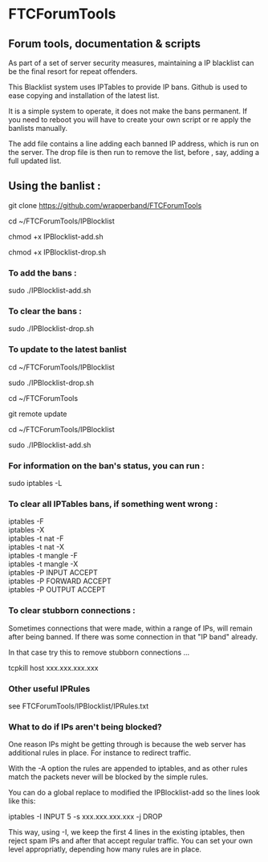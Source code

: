 # FTCForumTools
## Forum tools, documentation &amp; scripts

As part of a set of server security measures, maintaining a IP blacklist can be the final resort for repeat offenders.

This Blacklist system uses IPTables to provide IP bans. Github is used to ease copying and installation of the latest list.

It is a simple system to operate, it does not make the bans permanent. If you need to reboot you will have to create your own script or re apply the banlists manually.

The add file contains a line adding each banned IP address, which is run on the server. The drop file is then run to remove the list, before , say, adding a full updated list. 

##  Using the banlist : 

git clone https://github.com/wrapperband/FTCForumTools   
  
cd ~/FTCForumTools/IPBlocklist  
  
chmod +x IPBlocklist-add.sh  
  
chmod +x IPBlocklist-drop.sh  
  
### To add the bans :  
sudo ./IPBlocklist-add.sh  

### To clear the bans :  
sudo ./IPBlocklist-drop.sh  

### To update to the latest banlist

cd ~/FTCForumTools/IPBlocklist  

sudo ./IPBlocklist-drop.sh  

cd ~/FTCForumTools

git remote update

cd ~/FTCForumTools/IPBlocklist  

sudo ./IPBlocklist-add.sh  


###  For information on the ban's status, you can run :

sudo iptables -L


###  To clear all IPTables bans, if something went wrong :  

iptables -F  
iptables -X  
iptables -t nat -F  
iptables -t nat -X  
iptables -t mangle -F  
iptables -t mangle -X  
iptables -P INPUT ACCEPT  
iptables -P FORWARD ACCEPT  
iptables -P OUTPUT ACCEPT  

###  To clear stubborn connections :  

Sometimes connections that were made, within a range of IPs, will remain after being banned. If there was some connection in that "IP band" already.

In that case try this to remove stubborn connections ...

tcpkill host xxx.xxx.xxx.xxx

###  Other useful IPRules  

see FTCForumTools/IPBlocklist/IPRules.txt

### What to do if IPs aren't being blocked? ###

One reason IPs might be getting through is because the  web server has additional rules in place. For instance to redirect traffic.

With the -A option the rules are appended to iptables, and as other rules match the packets never will be blocked by the simple rules.

You can do a global replace to modified the IPBlocklist-add so the lines look like this:

iptables -I INPUT 5 -s xxx.xxx.xxx.xxx -j DROP


This way, using -I, we keep the first 4 lines in the existing iptables, then reject spam IPs and after that accept regular traffic. You can set your own level appropriatly, depending how many rules are in place.

